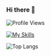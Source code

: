 ### Hi there 👋

<!--
**oleksandr-dukhovnyy/oleksandr-dukhovnyy** is a ✨ _special_ ✨ repository because its `README.md` (this file) appears on your GitHub profile.

Here are some ideas to get you started:

- 🔭 I’m currently working on ...
- 🌱 I’m currently learning ...
- 👯 I’m looking to collaborate on ...
- 🤔 I’m looking for help with ...
- 💬 Ask me about ...
- 📫 How to reach me: ...
- 😄 Pronouns: ...
- ⚡ Fun fact: ...
-->

![Profile Views](https://komarev.com/ghpvc/?username=oleksandr-dukhovnyy)

[![My Skills](https://skillicons.dev/icons?i=nuxtjs,vue,ts,js,vite,webpack,sass,supabase,html,css,figma,git,github,vscode,linux)](https://skillicons.dev)

![Top Langs](https://github-readme-stats.vercel.app/api/top-langs/?username=oleksandr-dukhovnyy&layout=compact&size_weight=1&count_weight=0)
